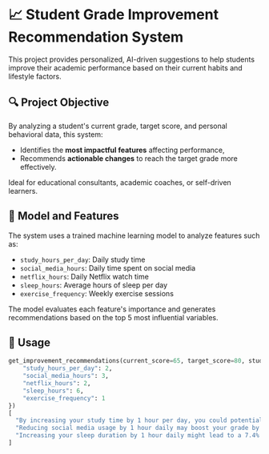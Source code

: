# 📈 Student Grade Improvement Recommendation System

This project provides personalized, AI-driven suggestions to help students improve their academic performance based on their current habits and lifestyle factors.

## 🔍 Project Objective

By analyzing a student's current grade, target score, and personal behavioral data, this system:

- Identifies the **most impactful features** affecting performance,
- Recommends **actionable changes** to reach the target grade more effectively.

Ideal for educational consultants, academic coaches, or self-driven learners.

## 🧠 Model and Features

The system uses a trained machine learning model to analyze features such as:

- `study_hours_per_day`: Daily study time
- `social_media_hours`: Daily time spent on social media
- `netflix_hours`: Daily Netflix watch time
- `sleep_hours`: Average hours of sleep per day
- `exercise_frequency`: Weekly exercise sessions

The model evaluates each feature's importance and generates recommendations based on the top 5 most influential variables.

## 🚀 Usage

```python
get_improvement_recommendations(current_score=65, target_score=80, student_features={
    "study_hours_per_day": 2,
    "social_media_hours": 3,
    "netflix_hours": 2,
    "sleep_hours": 6,
    "exercise_frequency": 1
})
[
  "By increasing your study time by 1 hour per day, you could potentially improve your grade by approximately 12.5%.",
  "Reducing social media usage by 1 hour daily may boost your grade by around 9.8%.",
  "Increasing your sleep duration by 1 hour daily might lead to a 7.4% improvement in performance."
]
